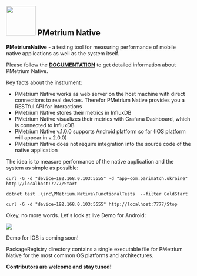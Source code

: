 ## <img src="Assets/PMetriumNativeLogo.png" width="80" height="80"> PMetrium Native


**PMetriumNative** - a testing tool for measuring performance of mobile native applications as well as the system itself.

Please follow the **[DOCUMENTATION](https://parimatch-tech.github.io/PMetriumNative/)** to get detailed information about PMetrium Native. 

Key facts about the instrument:
- PMetrium Native works as web server on the host machine with direct connections to real devices. Therefor PMetrium Native provides you a RESTful API for interactions
- PMetrium Native stores their metrics in InfluxDB
- PMetrium Native visualizes their metrics with Grafana Dashboard, which is connected to InfluxDB
- PMetrium Native v.1.0.0 supports Android platform so far (IOS platform will appear in v.2.0.0)
- PMetrium Native does not require integration into the source code of the native application

The idea is to measure performance of the native application and the system as simple as possible:

```shell
curl -G -d "device=192.168.0.103:5555" -d "app=com.parimatch.ukraine" http://localhost:7777/Start

dotnet test .\src\PMetrium.Native\FunctionalTests  --filter ColdStart

curl -G -d "device=192.168.0.103:5555" http://localhost:7777/Stop
```

Okey, no more words. Let's look at live Demo for Android:<br>

<img src="Assets/Demo.gif">

Demo for IOS is coming soon!<br>

PackageRegistry directory contains a single executable file for PMetrium Native for the most common OS platforms and architectures.

**Contributors are welcome and stay tuned!**



 